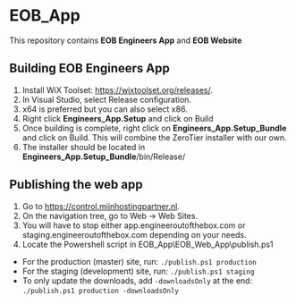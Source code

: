# EOB_App
This repository contains **EOB Engineers App** and **EOB Website**

## Building EOB Engineers App
1. Install WiX Toolset: <https://wixtoolset.org/releases/>.
1. In Visual Studio, select Release configuration.
2. x64 is preferred but you can also select x86.
3. Right click **Engineers_App.Setup** and click on Build
4. Once building is complete, right click on **Engineers_App.Setup_Bundle** and click on Build. This will combine the ZeroTier installer with our own.
5. The installer should be located in **Engineers_App.Setup_Bundle**/bin/Release/

## Publishing the web app

1. Go to <https://control.mijnhostingpartner.nl>.
2. On the navigation tree, go to Web -> Web Sites.
3. You will have to stop either app.engineeroutofthebox.com or staging.engineeroutofthebox.com depending on your needs.
4. Locate the Powershell script in EOB_App\EOB_Web_App\publish.ps1
- For the production (master) site, run: `./publish.ps1 production`
- For the staging (development) site, run: `./publish.ps1 staging`
- To only update the downloads, add `-downloadsOnly` at the end: `./publish.ps1 production -downloadsOnly`